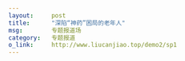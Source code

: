 ```yaml
---
layout:		post
title:		"深陷“神药”困局的老年人"
msg:		专题报道场
category:	专题报道
o_link:		http://www.liucanjiao.top/demo2/sp1
---
```



